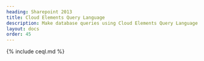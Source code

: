 ```yaml
---
heading: Sharepoint 2013
title: Cloud Elements Query Language
description: Make database queries using Cloud Elements Query Language.
layout: docs
order: 45
---
```


{% include ceql.md %}
